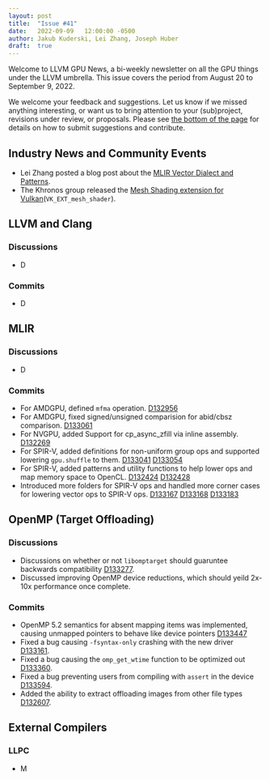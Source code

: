 ```yaml
---
layout: post
title:  "Issue #41"
date:   2022-09-09   12:00:00 -0500
author: Jakub Kuderski, Lei Zhang, Joseph Huber
draft:  true
---
```


Welcome to LLVM GPU News, a bi-weekly newsletter on all the GPU things under the LLVM umbrella.
This issue covers the period from August 20 to September 9, 2022.

We welcome your feedback and suggestions. Let us know if we missed anything interesting, or want us to bring attention to your (sub)project, revisions under review, or proposals. Please see [the bottom of the page](https://llvm-gpu-news.github.io/about/) for details on how to submit suggestions and contribute.


## Industry News and Community Events

*  Lei Zhang posted a blog post about the [MLIR Vector Dialect and Patterns](https://www.lei.chat/posts/mlir-vector-dialect-and-patterns/).
*  The Khronos group released the [Mesh Shading extension for Vulkan](https://www.khronos.org/blog/mesh-shading-for-vulkan)(`VK_EXT_mesh_shader`).


##  LLVM and Clang

### Discussions
* D

### Commits

* D


## MLIR

### Discussions

* D

### Commits

* For AMDGPU, defined `mfma` operation. [D132956](https://reviews.llvm.org/D132956)
* For AMDGPU, fixed signed/unsigned comparision for abid/cbsz comparison. [D133061](https://reviews.llvm.org/D133061)
* For NVGPU, added Support for cp_async_zfill via inline assembly. [D132269](https://reviews.llvm.org/D132269)
* For SPIR-V, added definitions for non-uniform group ops and supported lowering `gpu.shuffle` to them. [D133041](https://reviews.llvm.org/D133041) [D133054](https://reviews.llvm.org/D133054)
* For SPIR-V, added patterns and utility functions to help lower ops and map memory space to OpenCL. [D132424](https://reviews.llvm.org/D132424) [D132428](https://reviews.llvm.org/D132428)
* Introduced more folders for SPIR-V ops and handled more corner cases for lowering vector ops to SPIR-V ops. [D133167](https://reviews.llvm.org/D133167) [D133168](https://reviews.llvm.org/D133168) [D133183](https://reviews.llvm.org/D133183)


## OpenMP (Target Offloading)

### Discussions

* Discussions on whether or not `libomptarget` should guaruntee backwards compatibility [D133277](https://reviews.llvm.org/D133277).
* Discussed improving OpenMP device reductions, which should yeild 2x-10x performance once complete.

### Commits

* OpenMP 5.2 semantics for absent mapping items was implemented, causing unmapped pointers to behave like device pointers [D133447](https://reviews.llvm.org/D133447)
* Fixed a bug causing `-fsyntax-only` crashing with the new driver [D133161](https://reviews.llvm.org/D133161).
* Fixed a bug causing the `omp_get_wtime` function to be optimized out [D133360](https://reviews.llvm.org/D133360).
* Fixed a bug preventing users from compiling with `assert` in the device [D133594](https://reviews.llvm.org/D133594).
* Added the ability to extract offloading images from other file types [D132607](https://reviews.llvm.org/D132607).

## External Compilers

### LLPC

* M
